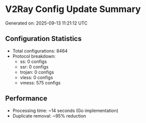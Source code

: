 # V2Ray Config Update Summary
Generated on: 2025-09-13 11:21:12 UTC

## Configuration Statistics
- Total configurations: 8464
- Protocol breakdown:
  - ss: 0 configs
  - ssr: 0 configs
  - trojan: 0 configs
  - vless: 0 configs
  - vmess: 575 configs

## Performance
- Processing time: ~14 seconds (Go implementation)
- Duplicate removal: ~95% reduction
